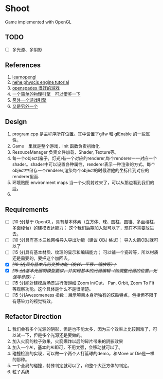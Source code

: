 # Shoot
Game implemented with OpenGL
## TODO
* [ ] 多光源、多阴影 

## References 
1. [learnopengl](www.learnopengl.com)
2. [nehe physcis engine tutorial](http://nehe.gamedev.net/tutorial/introduction_to_physical_simulations/18005/)
3. [openspades 很好的游戏](https://github.com/yvt/openspades)
4. [一个简单的物理引擎　可以借鉴一下](https://github.com/rools/engine)
5. [另外一个游戏引擎](https://github.com/Shervanator/Engine)
6. [又是另外一个](https://github.com/dimi309/small3d)

## Design
1. program.cpp 是主程序所在位置。其中设置了glfw 和 glEnable 的一些属性。
2. Game　里就是整个游戏，Init 函数负责初始化
3. ResouceManager 负责文件加载，Shader, Texture等。
4. 每一个object(箱子，灯光)有一个对应的renderer,每个renderer一一对应一个shader。shader中可以设置各种属性，renderer表示一种渲染的方式。每个object中储存一个renderer,渲染每个object的时候讲他的坐标传到对应的renderer里面.
5. 环境贴图 environment maps 当一个火箭射过来了，可以从那边看到我们的脸。
6.  

## Requirements
* [ ] [10 分]基于 OpenGL，具有基本体素（立方体、球、圆柱、圆锥、多面棱柱、多面棱台）的建模表达能力；   这个我们后期加入就可以了，现在不需要放进去。
* [ ] [10 分]具有基本三维网格导入导出功能（建议 OBJ 格式)；  导入火箭OBJ就可以了
* [ ] [15 分]具有基本材质、纹理的显示和编辑能力；  可以铺一个瓷砖等，所以材质还是需要的，要把这个加回去。
* [X] ~~*[10 分]具有基本几何变换功能（旋转、平移、缩放等）；*~~
* [X] ~~*[15 分]基本光照明模型要求，并实现基本的光源编辑（如调整光源的位置，光强等参数）；*~~
* [ ] [15 分]能对建模后场景进行漫游如 Zoom In/Out， Pan, Orbit, Zoom To Fit等观察功能。这个具体是什么不是很清楚。
* [ ] [15 分]Awesomeness 指数：展示项目本身所独有的炫酷特点，包括但不限于
有感染力的视觉特效。

## Refactor Direction
1. 我们会有多个光源的阴影，但是也不能太多，因为三个效率上比较困难了，可以试一下，但是多个光源还是要做的。
3. 加入火箭的粒子效果，火箭爆炸以后的碎片带来的阴影效果
4. 加入一个AI，基本的AI即可，不用太强，会移动就可以了。
5. 碰撞检测的实现，可以做一个两个人打篮球的demo，和Move or Die是一样的那种。
6. 一个全局的碰撞，特殊判定就可以了，和整个大正方体的判定。
7. 粒子系统